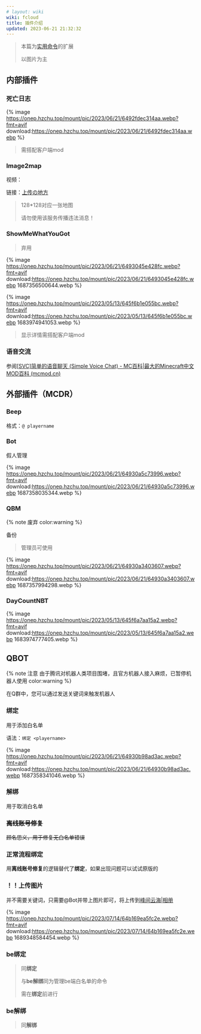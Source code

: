 ```yaml
---
# layout: wiki
wiki: fcloud
title: 插件介绍
updated: 2023-06-21 21:32:32
---
```


> 本篇为[实用命令](/wiki/fcloud/command/)的扩展
>
> 以图片为主

## 内部插件

### 死亡日志

{% image https://onep.hzchu.top/mount/pic/2023/06/21/6492fdec314aa.webp?fmt=avif download:https://onep.hzchu.top/mount/pic/2023/06/21/6492fdec314aa.webp  %}

> 需搭配客户端mod

### Image2map

视频：

<div id="player_1f1693bd319289ed"></div>
<script type="text/javascript" src="https://player.dogecloud.com/js/loader"></script>
<script type="text/javascript">
var player = new DogePlayer({
    container: document.getElementById('player_1f1693bd319289ed'),
    userId: 4322,
    vcode: '1f1693bd319289ed',
    autoPlay: false,
    vtype: 10
});
</script>

链接：[上传の地方](https://upload.hzchu.top/)

> 128*128对应一张地图
>
> 请勿使用该服务传播违法消息！

### ShowMeWhatYouGot

> 弃用

{% image https://onep.hzchu.top/mount/pic/2023/06/21/6493045e428fc.webp?fmt=avif download:https://onep.hzchu.top/mount/pic/2023/06/21/6493045e428fc.webp 1687356500644.webp %}

{% image https://onep.hzchu.top/mount/pic/2023/05/13/645f6b1e055bc.webp?fmt=avif download:https://onep.hzchu.top/mount/pic/2023/05/13/645f6b1e055bc.webp 1683974941053.webp %}

> 显示详情需搭配客户端mod

### 语音交流

参阅[[SVC\]简单的语音聊天 (Simple Voice Chat) - MC百科|最大的Minecraft中文MOD百科 (mcmod.cn)](https://www.mcmod.cn/class/3693.html)



## 外部插件（MCDR）

### Beep

格式：`@ playername`

### Bot

假人管理

{% image https://onep.hzchu.top/mount/pic/2023/06/21/64930a5c73996.webp?fmt=avif download:https://onep.hzchu.top/mount/pic/2023/06/21/64930a5c73996.webp 1687358035344.webp %}

### QBM

{% note 废弃 color:warning %}

备份

> 管理员可使用

{% image https://onep.hzchu.top/mount/pic/2023/06/21/64930a3403607.webp?fmt=avif download:https://onep.hzchu.top/mount/pic/2023/06/21/64930a3403607.webp 1687357994298.webp %}

### DayCountNBT

{% image https://onep.hzchu.top/mount/pic/2023/05/13/645f6a7aa15a2.webp?fmt=avif download:https://onep.hzchu.top/mount/pic/2023/05/13/645f6a7aa15a2.webp 1683974777405.webp %}





## QBOT

{% note 注意 由于腾讯对机器人类项目围堵，且官方机器人接入麻烦，已暂停机器人使用 color:warning %}

在Q群中，您可以通过发送关键词来触发机器人

### 绑定

用于添加白名单

语法：`绑定 <playername>`

{% image https://onep.hzchu.top/mount/pic/2023/06/21/64930b98ad3ac.webp?fmt=avif download:https://onep.hzchu.top/mount/pic/2023/06/21/64930b98ad3ac.webp 1687358341046.webp %}

### 解绑

用于取消白名单

### ~~离线账号修复~~

~~顾名思义，用于修复无白名单错误~~

### 正常流程绑定

用**离线账号修复**的逻辑替代了**绑定**，如果出现问题可以试试原版的

### ！！上传图片

并不需要关键词，只需要@Bot并带上图片即可，将上传到[峰间云海|相册](https://mcweb.hzchu.top/photo/)

{% image https://onep.hzchu.top/mount/pic/2023/07/14/64b169ea5fc2e.webp?fmt=avif download:https://onep.hzchu.top/mount/pic/2023/07/14/64b169ea5fc2e.webp 1689348584454.webp %}

### be绑定

> 同**绑定**
>
> 与**be解绑**同为管理be端白名单的命令
>
> 需在**绑定**前进行

### be解绑

> 同**解绑**
